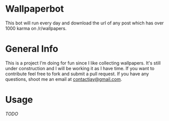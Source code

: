 # Wallpaperbot

This bot will run every day and download the url of any post which has over 1000 karma on /r/wallpapers.

# General Info

This is a project I'm doing for fun since I like collecting wallpapers. It's still under construction and I will be working it as I have time. If you want to contribute feel free to fork and submit a pull request. If you have any questions, shoot me an email at contactjay@gmail.com.

# Usage
*TODO*
